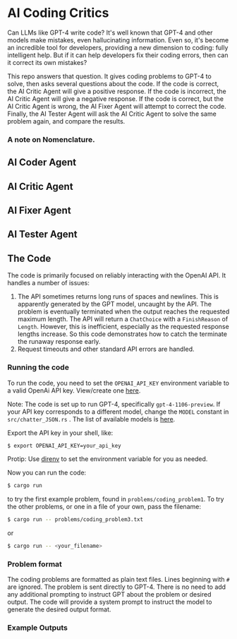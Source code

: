 # AI Coding Critics

Can LLMs like GPT-4 write code? It's well known that GPT-4 and other models make mistakes, even hallucinating information. Even so, it's become an incredible tool for developers, providing a new dimension to coding: fully intelligent help. But if it can help developers fix their coding errors, then can it correct its own mistakes?

This repo answers that question. It gives coding problems to GPT-4 to solve, then asks several questions about the code. If the code is correct, the AI Critic Agent will give a positive response. If the code is incorrect, the AI Critic Agent will give a negative response. If the code is correct, but the AI Critic Agent is wrong, the AI Fixer Agent will attempt to correct the code. Finally, the AI Tester Agent will ask the AI Critic Agent to solve the same problem again, and compare the results.

### A note on Nomenclature.

## AI Coder Agent

## AI Critic Agent

## AI Fixer Agent

## AI Tester Agent

## The Code

The code is primarily focused on reliably interacting with the OpenAI API. It handles a number of issues:

1. The API sometimes returns long runs of spaces and newlines. This is apparently generated by the
   GPT model, uncaught by the API. The problem is eventually terminated when the output reaches the
   requested maximum length. The API will return a `ChatChoice` with a `FinishReason` of `Length`.
   However, this is inefficient, especially as the requested response lengths increase. So this code
   demonstrates how to catch the terminate the runaway response early.
1. Request timeouts and other standard API errors are handled.

### Running the code

To run the code, you need to set the `OPENAI_API_KEY` environment variable to a valid OpenAi API key. View/create one [here](https://platform.openai.com/api-keys).

Note: The code is set up to run GPT-4, specifically `gpt-4-1106-preview`. If your API key corresponds to a different model, change the `MODEL` constant in `src/chatter_JSON.rs` . The list of available models is [here](https://platform.openai.com/docs/models/continuous-model-upgrades).

Export the API key in your shell, like:

```bash
$ export OPENAI_API_KEY=your_api_key
```

Protip: Use [direnv](https://direnv.net/) to set the environment variable for you as needed.

Now you can run the code:

```bash
$ cargo run
```

to try the first example problem, found in `problems/coding_problem1`. To try the other problems, or one in a file of your own, pass the filename:

```bash
$ cargo run -- problems/coding_problem3.txt
```

or

```bash
$ cargo run -- <your_filename>
```

### Problem format

The coding problems are formatted as plain text files. Lines beginning with `#` are ignored. The problem is sent directly to GPT-4. There is no need to add any additional prompting to instruct GPT about the problem or desired output. The code will provide a system prompt to instruct the model to generate the desired output format.

### Example Outputs
